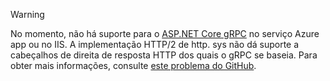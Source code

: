 > [!WARNING]
> No momento, não há suporte para o [ASP.NET Core gRPC](xref:grpc/index) no serviço Azure app ou no IIS. A implementação HTTP/2 de http. sys não dá suporte a cabeçalhos de direita de resposta HTTP dos quais o gRPC se baseia. Para obter mais informações, consulte [este problema do GitHub](https://github.com/dotnet/AspNetCore/issues/9020).
